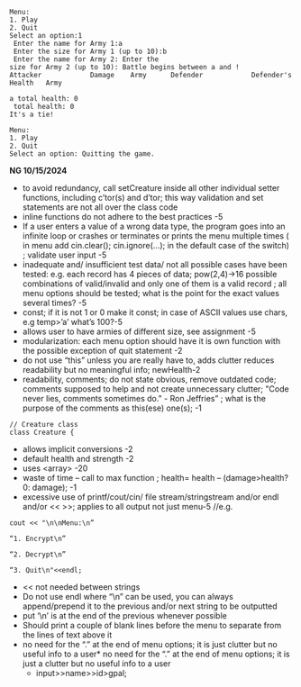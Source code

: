 ```
Menu:
1. Play
2. Quit
Select an option:1
 Enter the name for Army 1:a
 Enter the size for Army 1 (up to 10):b
 Enter the name for Army 2: Enter the
size for Army 2 (up to 10): Battle begins between a and !
Attacker            Damage    Army      Defender            Defender's Health   Army

a total health: 0
 total health: 0
It's a tie!

Menu:
1. Play
2. Quit
Select an option: Quitting the game.
```


**NG 10/15/2024**
* to avoid redundancy, call setCreature inside all other individual setter functions, including c’tor(s) and d’tor; this way validation and set statements are not all over the class code
* inline functions do not adhere to the best practices -5
* If a user enters a value of a wrong data type, the program goes into an infinite loop or  crashes or terminates or prints the menu multiple times ( in menu add cin.clear(); cin.ignore(...);  in  the default case of the switch) ; validate user input -5
* inadequate and/ insufficient test data/ not all possible cases have been tested: e.g. each record has 4 pieces of data; pow(2,4)->16  possible combinations of valid/invalid and only one of them is  a valid  record ; all menu options should be tested; what is the point for the exact values several times? -5
* const; if it is not 1 or 0 make it const; in case of ASCII values use chars, e.g temp>’a’  what’s 100?-5
* allows user to have armies of different size, see assignment -5
* modularization: each menu option should have it is own function with the possible exception of quit statement -2
* do not use “this” unless you are really have to, adds clutter reduces readability but no meaningful info;  newHealth-2
* readability, comments;  do not state obvious, remove outdated code; comments supposed to help and not create unnecessary clutter; "Code never lies, comments sometimes do." - Ron Jeffries” ; what is the purpose of the comments as this(ese) one(s);  -1
```
// Creature class
class Creature {
```
* allows implicit conversions -2
*  default health and strength -2
* uses \<array> -20
* waste of time – call to max function ; health= health – (damage>health? 0: damage); -1
* excessive use of printf/cout/cin/ file stream/stringstream and/or endl and/or << >>; applies to all output not just menu-5
//e.g.
```
cout << "\n\nMenu:\n”

“1. Encrypt\n”

“2. Decrypt\n”

“3. Quit\n"<<endl;
```
* << not needed between strings
* Do not use endl where “\n” can be used, you can always append/prepend it to the previous and/or next string to be outputted
* put ‘\n’ is at the end of the previous whenever possible  
* Should print a couple of blank lines before the menu to separate from the lines of text above it
* no need for the “.” at the end of menu options; it is just clutter but no useful info to a user* no need for the “.” at the end of menu options; it is just a clutter but no useful info to a user
 	* input>>name>>id>gpal;

